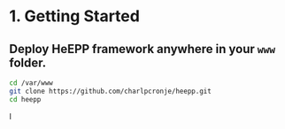 # 1. Getting Started

## Deploy HeEPP framework anywhere in your `www` folder.

```sh
cd /var/www
git clone https://github.com/charlpcronje/heepp.git 
cd heepp
```

I